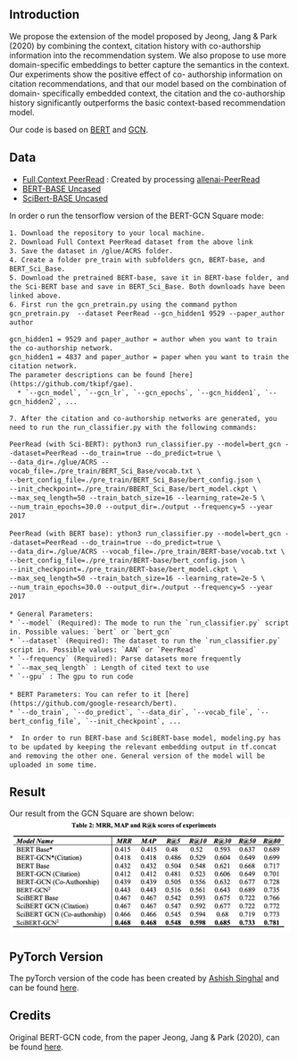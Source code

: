 ## Introduction

We propose the extension of the model proposed by Jeong, Jang & Park (2020) by combining the context, citation history with co-authorship information into the recommendation system. We also propose to use more domain-specific embeddings to better capture the semantics in the context. Our experiments show the positive effect of co- authorship information on citation recommendations, and that our model based on the combination of domain- specifically embedded context, the citation and the co-authorship history significantly outperforms the basic context-based recommendation model.

Our code is based on [BERT](https://github.com/google-research/bert) and [GCN](https://github.com/tkipf/gae/).

## Data
- [Full Context PeerRead](https://bert-gcn-for-paper-citation.s3.ap-northeast-2.amazonaws.com/PeerRead/full_context_PeerRead.csv) : Created by processing [allenai-PeerRead](https://github.com/allenai/PeerRead)
- [BERT-BASE Uncased](https://storage.googleapis.com/bert_models/2020_02_20/uncased_L-12_H-768_A-12.zip)
- [SciBert-BASE Uncased](https://s3-us-west-2.amazonaws.com/ai2-s2-research/scibert/tensorflow_models/scibert_scivocab_uncased.tar.gz)

In order o run the tensorflow version of the BERT-GCN Square mode:

```
1. Download the repository to your local machine.
2. Download Full Context PeerRead dataset from the above link
3. Save the dataset in /glue/ACRS folder.
4. Create a folder pre_train with subfolders gcn, BERT-base, and BERT_Sci_Base.
5. Download the pretrained BERT-base, save it in BERT-base folder, and the Sci-BERT base and save in BERT_Sci_Base. Both downloads have been linked above.
6. First run the gcn_pretrain.py using the command python gcn_pretrain.py  --dataset PeerRead --gcn_hidden1 9529 --paper_author author
  ```
    gcn_hidden1 = 9529 and paper_author = author when you want to train the co-authorship network.
    gcn_hidden1 = 4837 and paper_author = paper when you want to train the citation network.
    The parameter descriptions can be found [here](https://github.com/tkipf/gae).
      * `--gcn_model`, `--gcn_lr`, `--gcn_epochs`, `--gcn_hidden1`, `--gcn_hidden2`, ... 
  ```
7. After the citation and co-authorship networks are generated, you need to run the run_classifier.py with the following commands:
  ```
    PeerRead (with Sci-BERT): python3 run_classifier.py --model=bert_gcn --dataset=PeerRead --do_train=true --do_predict=true \
    --data_dir=./glue/ACRS --vocab_file=./pre_train/BERT_Sci_Base/vocab.txt \
    --bert_config_file=./pre_train/BERT_Sci_Base/bert_config.json \
    --init_checkpoint=./pre_train/BBERT_Sci_Base/bert_model.ckpt \
    --max_seq_length=50 --train_batch_size=16 --learning_rate=2e-5 \
    --num_train_epochs=30.0 --output_dir=./output --frequency=5 --year 2017
    
    PeerRead (with BERT base): ython3 run_classifier.py --model=bert_gcn --dataset=PeerRead --do_train=true --do_predict=true \
    --data_dir=./glue/ACRS --vocab_file=./pre_train/BERT-base/vocab.txt \
    --bert_config_file=./pre_train/BERT-base/bert_config.json \
    --init_checkpoint=./pre_train/BERT-base/bert_model.ckpt \
    --max_seq_length=50 --train_batch_size=16 --learning_rate=2e-5 \
    --num_train_epochs=30.0 --output_dir=./output --frequency=5 --year 2017
    
    * General Parameters:
    * `--model` (Required): The mode to run the `run_classifier.py` script in. Possible values: `bert` or `bert_gcn`
    * `--dataset` (Required): The dataset to run the `run_classifier.py` script in. Possible values: `AAN` or `PeerRead`
    * `--frequency` (Required): Parse datasets more frequently
    * `--max_seq_length` : Length of cited text to use 
    * `--gpu` : The gpu to run code

    * BERT Parameters: You can refer to it [here](https://github.com/google-research/bert).
    * `--do_train`, `--do_predict`, `--data_dir`, `--vocab_file`, `--bert_config_file`, `--init_checkpoint`, ...
  ```
  *  In order to run BERT-base and SciBERT-base model, modeling.py has to be updated by keeping the relevant embedding output in tf.concat and removing the other one. General version of the model will be uploaded in some time.
```
## Result
Our result from the GCN Square are shown below:
![Alt text](./images/result.png?raw=true "Result")

## PyTorch Version
The pyTorch version of the code has been created by [Ashish Singhal](https://github.com/theGuyWithBlackTie) and can be found [here](https://github.com/theGuyWithBlackTie/pytorch-BERT-GCN).

## Credits
Original BERT-GCN code, from the paper Jeong, Jang & Park (2020), can be found [here](https://github.com/TeamLab/bert-gcn-for-paper-citation/).
